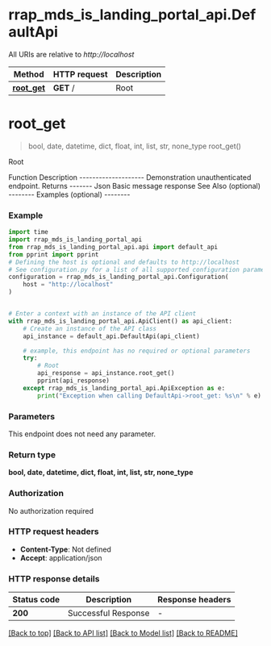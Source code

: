 # rrap_mds_is_landing_portal_api.DefaultApi

All URIs are relative to *http://localhost*

Method | HTTP request | Description
------------- | ------------- | -------------
[**root_get**](DefaultApi.md#root_get) | **GET** / | Root


# **root_get**
> bool, date, datetime, dict, float, int, list, str, none_type root_get()

Root

Function Description --------------------  Demonstration unauthenticated endpoint.    Returns ------- Json     Basic message response    See Also (optional) --------  Examples (optional) --------

### Example


```python
import time
import rrap_mds_is_landing_portal_api
from rrap_mds_is_landing_portal_api.api import default_api
from pprint import pprint
# Defining the host is optional and defaults to http://localhost
# See configuration.py for a list of all supported configuration parameters.
configuration = rrap_mds_is_landing_portal_api.Configuration(
    host = "http://localhost"
)


# Enter a context with an instance of the API client
with rrap_mds_is_landing_portal_api.ApiClient() as api_client:
    # Create an instance of the API class
    api_instance = default_api.DefaultApi(api_client)

    # example, this endpoint has no required or optional parameters
    try:
        # Root
        api_response = api_instance.root_get()
        pprint(api_response)
    except rrap_mds_is_landing_portal_api.ApiException as e:
        print("Exception when calling DefaultApi->root_get: %s\n" % e)
```


### Parameters
This endpoint does not need any parameter.

### Return type

**bool, date, datetime, dict, float, int, list, str, none_type**

### Authorization

No authorization required

### HTTP request headers

 - **Content-Type**: Not defined
 - **Accept**: application/json


### HTTP response details

| Status code | Description | Response headers |
|-------------|-------------|------------------|
**200** | Successful Response |  -  |

[[Back to top]](#) [[Back to API list]](../README.md#documentation-for-api-endpoints) [[Back to Model list]](../README.md#documentation-for-models) [[Back to README]](../README.md)


